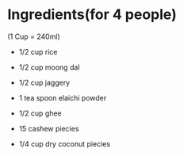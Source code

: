# Ingredients(for 4 people)

(1 Cup = 240ml)

* 1/2 cup rice

* 1/2 cup moong dal

* 1/2 cup jaggery

* 1 tea spoon elaichi powder

* 1/2 cup ghee

* 15 cashew piecies

* 1/4 cup dry coconut piecies

  